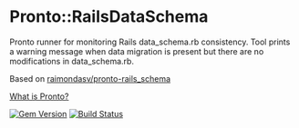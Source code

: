 # Pronto::RailsDataSchema

Pronto runner for monitoring Rails data_schema.rb consistency.
Tool prints a warning message when data migration is present
but there are no modifications in data_schema.rb.

Based on [raimondasv/pronto-rails_schema](https://github.com/raimondasv/pronto-rails_schema)

[What is Pronto?](https://github.com/mmozuras/pronto)

[![Gem Version](https://badge.fury.io/rb/pronto-rails_data_schema.svg)](https://badge.fury.io/rb/pronto-rails_data_schema)
[![Build Status](https://travis-ci.org/mbajur/pronto-rails_data_schema.svg?branch=master)](https://travis-ci.org/mbajur/pronto-rails_data_schema)
